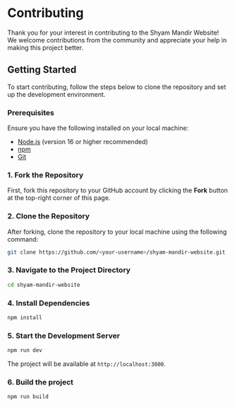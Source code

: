 # Contributing

Thank you for your interest in contributing to the Shyam Mandir Website! We welcome contributions from the community and appreciate your help in making this project better.

## Getting Started

To start contributing, follow the steps below to clone the repository and set up the development environment.

### Prerequisites

Ensure you have the following installed on your local machine:

- [Node.js](https://nodejs.org/) (version 16 or higher recommended)
- [npm](https://www.npmjs.com/)
- [Git](https://git-scm.com/)

### 1. Fork the Repository

First, fork this repository to your GitHub account by clicking the **Fork** button at the top-right corner of this page.

### 2. Clone the Repository

After forking, clone the repository to your local machine using the following command:

```bash
git clone https://github.com/<your-username>/shyam-mandir-website.git
```

### 3. Navigate to the Project Directory

```bash
cd shyam-mandir-website
```

### 4. Install Dependencies

```bash
npm install
```

### 5. Start the Development Server

```bash
npm run dev
```
The project will be available at `http://localhost:3000`.

### 6. Build the project
```bash
npm run build
```
